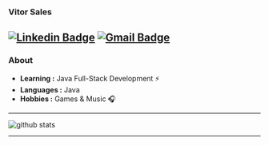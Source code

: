 ### Vitor Sales
  [![Linkedin Badge](https://img.shields.io/badge/-Vitor_Sales-blue?style=flat-square&logo=Linkedin&logoColor=white&link=https://www.linkedin.com/in/vitor-sales-dev///)](https://www.linkedin.com/in/ishagupta20/) [![Gmail Badge](https://img.shields.io/badge/-vitorsalesdev@gmail.com-c14438?style=flat-square&logo=Gmail&logoColor=white&link=mailto:vitorsalesdev@gmail.com)](mailto:vitorsalesdev@gmail.com)
---------------------------------------------------------------------------------------------------------------------------------------------------------------------------------
### About

-  **Learning :**  Java Full-Stack Development :zap: 	
-  **Languages :** Java
-  **Hobbies :** Games & Music :headphones:

---------------------------------------------------------------------------------------------------------------------------------------------------------------------------------

![github stats](https://github-readme-stats.vercel.app/api?username=vitorsalesdev&show_icons=true)

---------------------------------------------------------------------------------------------------------------------------------------------------------------------------------


